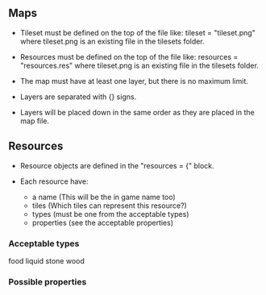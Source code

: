 
## Maps

* Tileset must be defined on the top of the file like:
            tileset = "tileset.png"
  where tileset.png is an existing file in the tilesets folder.

* Resources must be defined on the top of the file like:
            resources = "resources.res"
  where tileset.png is an existing file in the tilesets folder.

* The map must have at least one layer, but there is no maximum limit.

* Layers are separated with {} signs.

* Layers will be placed down in the same order
  as they are placed in the map file.

## Resources

* Resource objects are defined in the 
            "resources = {"
  block.
  
* Each resource have:
    - a name  (This will be the in game name too)
    - tiles  (Which tiles can represent this resource?)
    - types  (must be one from the acceptable types)
    - properties  (see the acceptable properties)

### Acceptable types

food
liquid
stone
wood

### Possible properties


